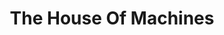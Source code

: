 ---
title: "The House Of Machines"
url: /bietigheim-bissingen/the-house-of-machines/
shop: Autowerkstatt
---